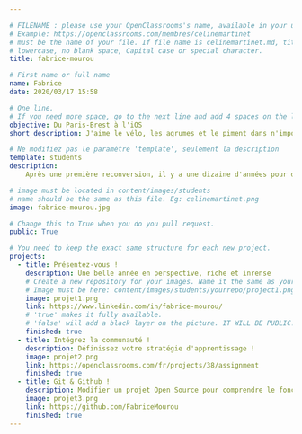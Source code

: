 ```yaml
---

# FILENAME : please use your OpenClassrooms's name, available in your url.
# Example: https://openclassrooms.com/membres/celinemartinet
# must be the name of your file. If file name is celinemartinet.md, title is celinemartinet.
# lowercase, no blank space, Capital case or special character.
title: fabrice-mourou

# First name or full name
name: Fabrice
date: 2020/03/17 15:58

# One line.
# If you need more space, go to the next line and add 4 spaces on the left, as in 'description'.
objective: Du Paris-Brest à l'iOS
short_description: J'aime le vélo, les agrumes et le piment dans n'importe quel ordre mais pas tous en même temps

# Ne modifiez pas le paramètre 'template', seulement la description
template: students
description:
    Après une première reconversion, il y a une dizaine d'années pour devenir pâtissier, je me dirige aujourd'hui vers l'iOS et le mobile.

# image must be located in content/images/students
# name should be the same as this file. Eg: celinemartinet.png
image: fabrice-mourou.jpg

# Change this to True when you do you pull request.
public: True

# You need to keep the exact same structure for each new project.
projects:
  - title: Présentez-vous !
    description: Une belle année en perspective, riche et inrense
    # Create a new repository for your images. Name it the same as your nickname and profile picture.
    # Image must be here: content/images/students/yourrepo/project1.png
    image: projet1.png
    link: https://www.linkedin.com/in/fabrice-mourou/
    # 'true' makes it fully available.
    # 'false' will add a black layer on the picture. IT WILL BE PUBLIC!
    finished: true
  - title: Intégrez la communauté !
    description: Définissez votre stratégie d'apprentissage !
    image: projet2.png
    link: https://openclassrooms.com/fr/projects/38/assignment
    finished: true
  - title: Git & Github !
    description: Modifier un projet Open Source pour comprendre le fonctionnement de Git, de Github et des pull requests. 
    image: projet3.png
    link: https://github.com/FabriceMourou
    finished: true
---
```

